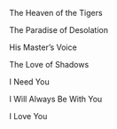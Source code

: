 The Heaven of the Tigers

The Paradise of Desolation

His Master’s Voice

The Love of Shadows

I Need You

I Will Always Be With You

I Love You
